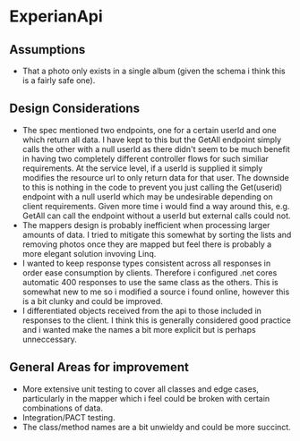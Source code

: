 # ExperianApi

## Assumptions
  - That a photo only exists in a single album (given the schema i think this is a fairly safe one).
  
## Design Considerations
- The spec mentioned two endpoints, one for a certain userId and one which return all data. I have kept to this but the GetAll endpoint simply calls the other with a null userId as there didn't seem to be much benefit in having two completely different controller flows for such similiar requirements. At the service level, if a userId is supplied it simply modifies the resource url to only return data for that user. The downside to this is nothing in the code to prevent you just calling the Get(userid) endpoint with a null userId which may be undesirable depending on client requirements. Given more time i would find a way around this, e.g. GetAll can call the endpoint without a userId but external calls could not. 
- The mappers design is probably inefficient when processing larger amounts of data. I tried to mitigate this somewhat by sorting the lists and removing photos once they are mapped but feel there is probably a more elegant solution invoving Linq. 
- I wanted to keep response types consistent across all responses in order ease consumption by clients. Therefore i configured .net cores automatic 400 responses to use the same class as the others. This is somewhat new to me so i modified a source i found online, however this is a bit clunky and could be improved. 
- I differentiated objects received from the api to those included in responses to the client. I think this is generally considered good practice and i wanted make the names a bit more explicit but is perhaps unneccessary. 

## General Areas for improvement
  - More extensive unit testing to cover all classes and edge cases, particularly in the mapper which i feel could be broken with certain combinations of data.
  - Integration/PACT testing.
  - The class/method names are a bit unwieldy and could be more succinct.
